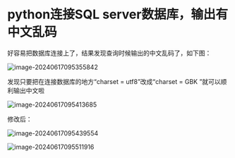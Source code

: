 # python连接SQL server数据库，输出有中文乱码

好容易把数据库连接上了，结果发现查询时候输出的中文乱码了，如下图：

![image-20240617095355842](C:\Users\Li\AppData\Roaming\Typora\typora-user-images\image-20240617095355842.png)

发现只要把在连接数据库的地方“charset = utf8”改成“charset = GBK ”就可以顺利输出中文啦

![image-20240617095413685](C:\Users\Li\AppData\Roaming\Typora\typora-user-images\image-20240617095413685.png)

修改后：

![image-20240617095439554](C:\Users\Li\AppData\Roaming\Typora\typora-user-images\image-20240617095439554.png)

![image-20240617095511916](C:\Users\Li\AppData\Roaming\Typora\typora-user-images\image-20240617095511916.png)
